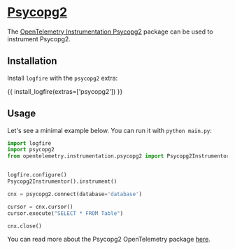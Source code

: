 # [Psycopg2][psycopg2]

The [OpenTelemetry Instrumentation Psycopg2][opentelemetry-psycopg2] package can be used to instrument Psycopg2.

## Installation

Install `logfire` with the `psycopg2` extra:

{{ install_logfire(extras=['psycopg2']) }}

## Usage

<!-- TODO: Make sure this works. -->

Let's see a minimal example below. You can run it with `python main.py`:

```py title="main.py"
import logfire
import psycopg2
from opentelemetry.instrumentation.psycopg2 import Psycopg2Instrumentor


logfire.configure()
Psycopg2Instrumentor().instrument()

cnx = psycopg2.connect(database='database')

cursor = cnx.cursor()
cursor.execute("SELECT * FROM Table")

cnx.close()
```

You can read more about the Psycopg2 OpenTelemetry package [here][opentelemetry-psycopg2].

[opentelemetry-psycopg2]: https://opentelemetry-python-contrib.readthedocs.io/en/latest/instrumentation/psycopg2/psycopg2.html
[psycopg2]: https://www.psycopg.org/
